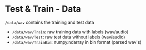 # Test & Train - Data

`/data/wav` contains the training and test data

* `/data/wav/Train`: raw training data with labels (wav/audio)
* `/data/wav/Test`: raw test data without labels (wav/audio)
* `/data/wav/TrainBin`: numpy.ndarray in bin format (parsed wav's)
